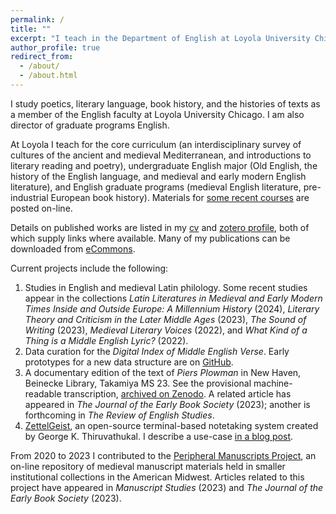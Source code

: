 ```yaml
---
permalink: /
title: ""
excerpt: "I teach in the Department of English at Loyola University Chicago"
author_profile: true
redirect_from: 
  - /about/
  - /about.html
---
```


I study poetics, literary language, book history, and the histories of texts as a member of the English faculty at Loyola University Chicago.
I am also director of graduate programs English.

At Loyola I teach for the core curriculum (an interdisciplinary survey of cultures of the ancient and medieval Mediterranean, and introductions to literary reading and poetry), undergraduate English major (Old English, the history of the English language, and medieval and early modern English literature), and English graduate programs (medieval English literature, pre-industrial European book history).
Materials for [some recent courses](https://github.com/icornelius/zg-syllabi) are posted on-line.

Details on published works are listed in my [cv] and [zotero profile], both of which supply links where available.
Many of my publications can be downloaded from [eCommons].

Current projects include the following:

1. Studies in English and medieval Latin philology.
   Some recent studies appear in the collections
   *Latin Literatures in Medieval and Early Modern Times Inside and Outside Europe: A Millennium History* (2024),
   *Literary Theory and Criticism in the Later Middle Ages* (2023),
   *The Sound of Writing* (2023),
   *Medieval Literary Voices* (2022),
   and
   *What Kind of a Thing is a Middle English Lyric?* (2022).
1. Data curation for the *Digital Index of Middle English Verse*.
   Early prototypes for a new data structure are on [GitHub](https://github.com/digital-index-of-middle-english-verse/sandbox).
1. A documentary edition of the text of *Piers Plowman* in New Haven, Beinecke Library, Takamiya MS 23.
   See the provisional machine-readable transcription, [archived on Zenodo](https://zenodo.org/records/13955352).
   A related article has appeared in *The Journal of the Early Book Society* (2023); another is forthcoming in *The Review of English Studies*.
1. [ZettelGeist](https://zettelgeist.github.io/), an open-source terminal-based notetaking system created by George K. Thiruvathukal.
   I describe a use-case [in a blog post](https://icornelius.github.io/posts/2022/09/using-zettelgeist/).

From 2020 to 2023 I contributed to the [Peripheral Manuscripts Project](https://peripheralmss.org/), an on-line repository of medieval manuscript materials held in smaller institutional collections in the American Midwest.
Articles related to this project have appeared in *Manuscript Studies* (2023) and *The Journal of the Early Book Society* (2023).

[eCommons]: https://ecommons.luc.edu/do/search/?q=author_lname%3A%22Cornelius%22%20author_fname%3A%22Ian%22
[cv]: https://github.com/icornelius/cv/releases
[zotero profile]: https://www.zotero.org/irc7/
